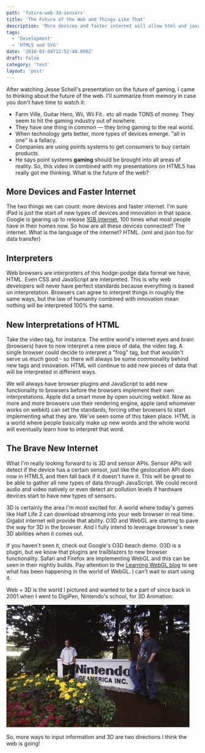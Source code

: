 ```yaml
---
path: 'future-web-3d-sensors'
title: 'The Future of the Web and Things Like That'
description: 'More devices and faster internet will allow html and javascript to gain access to sensors and show 3D in web browsers.'
tags:
  - 'Development'
  - 'HTML5 and SVG'
date: '2010-03-04T12:52:40.000Z'
draft: false
category: 'test'
layout: 'post'
---
```


After watching Jesse Schell's presentation on the future of gaming, I came to thinking about the future of the web. I'll summarize from memory in case you don't have time to watch it:

- Farm Ville, Guitar Hero, Wii, Wii Fit.. etc all made TONS of money. They seem to hit the gaming industry out of nowhere.
- They have one thing in common &mdash; they bring gaming to the real world.
- When technology gets better, more types of devices emerge. "all in one" is a fallacy.
- Companies are using points systems to get consumers to buy certain products.
- He says point systems **gaming** should be brought into all areas of reality. So, this video in combined with my presentations on HTML5 has really got me thinking. What is the future of the web?

## More Devices and Faster Internet

The two things we can count: more devices and faster internet. I'm sure iPad is just the start of new types of devices and innovation in that space. Google is gearing up to release [1GB internet](http://www.google.com/appserve/fiberrfi), 100 times what most people have in their homes now. So how are all these devices connected? The internet. What is the language of the internet? HTML. (xml and json too for data transfer)

## Interpreters

Web browsers are interpreters of this hodge-podge data format we have, HTML. Even CSS and JavaScript are interpreted. This is why web developers will never have perfect standards because everything is based on interpretation. Browsers can agree to interpret things in roughly the same ways, but the law of humanity combined with innovation mean nothing will be interpreted 100% the same.

## New Interpretations of HTML

Take the video tag, for instance. The entire world's internet eyes and brain (browsers) have to now interpret a new piece of data, the video tag. A single browser could decide to interpret a "frog" tag, but that wouldn't serve us much good - so there will always be some commonality behind new tags and innovation. HTML will continue to add new pieces of data that will be interpreted in different ways.

We will always have browser plugins and JavaScript to add new functionality to browsers before the browsers implement their own interpretations. Apple did a smart move by open sourcing webkit. Now as more and more browsers use their rendering engine, apple (and whomever works on webkit) can set the standards, forcing other browsers to start implementing what they are. We've seen some of this taken place. HTML is a world where people basically make up new words and the whole world will eventually learn how to interpret that word.

## The Brave New Internet

What I'm really looking forward to is 3D and sensor APIs. Sensor APIs will detect if the device has a certain sensor, just like the geolocation API does now in HTML5, and then fall back if it doesn't have it. This will be great to be able to gather all new types of data through JavaScript. We could record audio and video natively or even detect air pollution levels if hardware devices start to have new types of sensors.

3D is certainly the area I'm most excited for. A world where today's games like Half Life 2 can download streaming into your web browser in real time. Gigabit internet will provide that ability. O3D and WebGL are starting to pave the way for 3D in the browser. And I fully intend to leverage browser's new 3D abilities when it comes out.

If you haven't seen it, check out Google's O3D beach demo. O3D is a plugin, but we know that plugins are trailblazers to new browser functionality. Safari and Firefox are implementing WebGL and this can be seen in their nightly builds. Pay attention to the [Learning WebGL blog](http://learningwebgl.com/blog/) to see what has been happening in the world of WebGL. I can't wait to start using it.

Web + 3D is the world I pictured and wanted to be a part of since back in 2001 when I went to DigiPen, Nintendo's school, for 3D Animation:

![](marc-at-nintendo.jpg)

So, more ways to input information and 3D are two directions I think the web is going!
